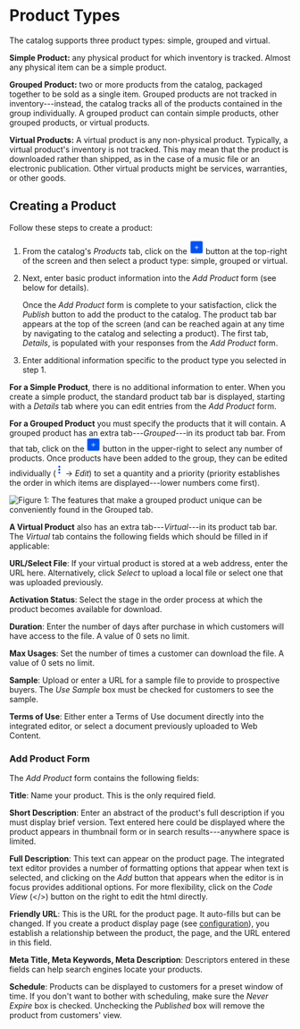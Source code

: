 # Product Types [](id=product-types)

The catalog supports three product types: simple, grouped and virtual.

**Simple Product:** any physical product for which inventory is tracked. Almost
any physical item can be a simple product.

**Grouped Product:** two or more products from the catalog, packaged together to
be sold as a single item. Grouped products are not tracked in
inventory---instead, the catalog tracks all of the products contained in the
group individually. A grouped product can contain simple products, other grouped
products, or virtual products.

**Virtual Products:** A virtual product is any non-physical product. Typically,
a virtual product's inventory is not tracked. This may mean that the product is
downloaded rather than shipped, as in the case of a music file or an electronic
publication. Other virtual products might be services, warranties, or other
goods.

## Creating a Product [](id=creating-a-product)

Follow these steps to create a product:

1.  From the catalog's *Products* tab, click on the
    ![Add](../../../images/icon-add.png) button at the top-right of the screen
    and then select a product type: simple, grouped or virtual.

2.  Next, enter basic product information into the *Add Product* form (see below
    for details).

    Once the *Add Product* form is complete to your satisfaction, click the
    *Publish* button to add the product to the catalog. The product tab bar appears
    at the top of the screen (and can be reached again at any time by navigating to
    the catalog and selecting a product). The first tab, *Details*, is populated
    with your responses from the *Add Product* form.

3.  Enter additional information specific to the product type you selected in
    step 1.

**For a Simple Product**, there is no additional information to enter. When
you create a simple product, the standard product tab bar is displayed,
starting with a *Details* tab where you can edit entries from the *Add
Product* form.

**For a Grouped Product** you must specify the products that it will
contain. A grouped product has an extra tab---*Grouped*---in its product tab
bar. From that tab, click on the ![Add](../../../images/icon-add.png) button
in the upper-right to select any number of products. Once products have been
added to the group, they can be edited individually
(![options](../../../images/icon-options.png) &rarr; *Edit*) to set
a quantity and a priority (priority establishes the order in which items are
displayed---lower numbers come first).

![Figure 1: The features that make a grouped product unique can be conveniently found in the *Grouped* tab.](../../../images/grouped-product.png)

**A Virtual Product** also has an extra tab---*Virtual*---in its product tab
bar. The *Virtual* tab contains the following fields which should be filled
in if applicable:

**URL/Select File**: If your virtual product is stored at a web address, enter
the URL here. Alternatively, click *Select* to upload a local file or select one
that was uploaded previously.

**Activation Status**: Select the stage in the order process at which the
product becomes available for download.

**Duration**: Enter the number of days after purchase in which customers
will have access to the file. A value of 0 sets no limit.

**Max Usages**: Set the number of times a customer can download the file.
A value of 0 sets no limit.

**Sample**: Upload or enter a URL for a sample file to provide to prospective
buyers. The *Use Sample* box must be checked for customers to see the
sample.

**Terms of Use**: Either enter a Terms of Use document directly into the
integrated editor, or select a document previously uploaded to Web
Content.

### Add Product Form [](id=add-product-form)

The *Add Product* form contains the following fields:

**Title**: Name your product. This is the only required field.

**Short Description**: Enter an abstract of the product's full description if
you must display brief version. Text entered here could be displayed where the
product appears in thumbnail form or in search results---anywhere space is
limited.

**Full Description**: This text can appear on the product page. The integrated
text editor provides a number of formatting options that appear when text is
selected, and clicking on the *Add* button that appears when the editor is in
focus provides additional options. For more flexibility, click on the *Code
View* (</>) button on the right to edit the html directly.

**Friendly URL**: This is the URL for the product page. It auto-fills but can be
changed. If you create a product display page (see
[configuration](/web/liferay-emporio/documentation/-/knowledge_base/7-1/configuration#display-page)),
you establish a relationship between the product, the page, and the URL entered
in this field.

**Meta Title, Meta Keywords, Meta Description**: Descriptors entered in these
fields can help search engines locate your products. 

**Schedule**: Products can be displayed to customers for a preset window of
time. If you don't want to bother with scheduling, make sure the *Never
Expire* box is checked. Unchecking the *Published* box will remove the product
from customers' view.
